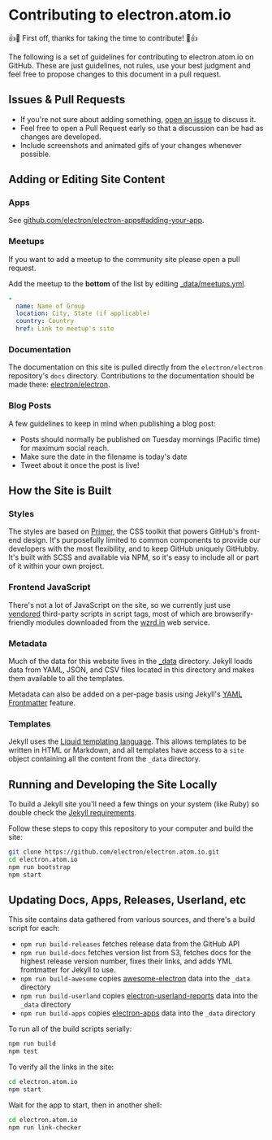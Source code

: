 # Contributing to electron.atom.io

:+1::tada: First off, thanks for taking the time to contribute! :tada::+1:

The following is a set of guidelines for contributing to electron.atom.io on GitHub. These are just guidelines, not rules, use your best judgment and feel free to propose changes to this document in a pull request.

## Issues & Pull Requests

* If you're not sure about adding something, [open an issue](https://github.com/electron/electron.atom.io/issues/new) to discuss it.
* Feel free to open a Pull Request early so that a discussion can be had as changes are developed.
* Include screenshots and animated gifs of your changes whenever possible.

## Adding or Editing Site Content

### Apps

See [github.com/electron/electron-apps#adding-your-app](https://github.com/electron/electron-apps#adding-your-app).

### Meetups

If you want to add a meetup to the community site please open a pull request.

Add the meetup to the **bottom** of the list by editing [_data/meetups.yml](/_data/meetups.yml).

```yml
-
  name: Name of Group
  location: City, State (if applicable)
  country: Country
  href: Link to meetup's site
```

### Documentation

The documentation on this site is pulled directly from the `electron/electron` repository's `docs` directory. Contributions to the documentation should be made there: [electron/electron](https://github.com/electron/electron/tree/master/docs).

### Blog Posts

A few guidelines to keep in mind when publishing a blog post:

* Posts should normally be published on Tuesday mornings (Pacific time) for maximum social reach.
* Make sure the date in the filename is today's date
* Tweet about it once the post is live!

## How the Site is Built

### Styles

The styles are based on [Primer](https://github.com/primer/primer-css), the CSS toolkit that powers GitHub's front-end design.  It's purposefully limited to common components to provide our developers with the most flexibility, and to keep GitHub uniquely GitHubby. It's built with SCSS and available via NPM, so it's easy to include all or part of it within your own project.

### Frontend JavaScript

There's not a lot of JavaScript on the site, so we currently just use
[vendored](js/vendor) third-party scripts in script tags, most of which are
browserify-friendly modules downloaded from the [wzrd.in](https://wzrd.in/) web service.

### Metadata

Much of the data for this website lives in the [_data](_data) directory. Jekyll loads data from YAML, JSON, and CSV files located in this directory and makes them available to all the templates.

Metadata can also be added on a per-page basis using Jekyll's [YAML Frontmatter](https://jekyllrb.com/docs/frontmatter/) feature.

### Templates

Jekyll uses the [Liquid templating language](https://wiki.github.com/shopify/liquid/liquid-for-designers).
This allows templates to be written in HTML or Markdown, and all templates have access to a `site`
object containing all the content from the `_data` directory.

## Running and Developing the Site Locally

To build a Jekyll site you'll need a few things on your system (like Ruby) so double check the [Jekyll requirements](https://jekyllrb.com/docs/installation/#requirements).

Follow these steps to copy this repository to your computer and build the site:

```bash
git clone https://github.com/electron/electron.atom.io.git
cd electron.atom.io
npm run bootstrap
npm start
```

## Updating Docs, Apps, Releases, Userland, etc

This site contains data gathered from various sources, and there's a build script for each:

- `npm run build-releases` fetches release data from the GitHub API
- `npm run build-docs` fetches version list from S3, fetches docs for the highest release version number, fixes their links, and adds YML frontmatter for Jekyll to use.
- `npm run build-awesome` copies [awesome-electron](https://github.com/sindresorhus/awesome-electron/blob/npm-module/contributing.md#building-and-publishing-the-npm-package) data into the `_data` directory
- `npm run build-userland` copies [electron-userland-reports](https://github.com/electron/electron-userland-reports) data into the `_data` directory
- `npm run build-apps` copies [electron-apps](https://github.com/electron/electron-apps) data into the `_data` directory

To run all of the build scripts serially:

```sh
npm run build
npm test
```

To verify all the links in the site:

```sh
cd electron.atom.io
npm start
```

Wait for the app to start, then in another shell:

```sh
cd electron.atom.io
npm run link-checker
```
